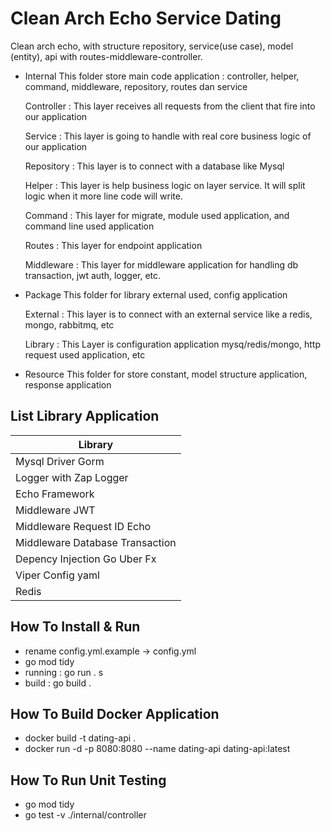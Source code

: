 # Clean Arch Echo Service Dating

Clean arch echo, with structure repository, service(use case), model (entity), api with routes-middleware-controller.

-   Internal 
    This folder store main code application : controller, helper, command, middleware, repository, routes dan service 

    Controller : 
    This layer receives all requests from the client that fire into our application

    Service :
    This layer is going to handle with real core business logic of our application

    Repository :
    This layer is to connect with a database like Mysql

    Helper : 
    This layer is help business logic on layer service. It will split logic when it more line code will write.

    Command : 
    This layer for migrate, module used application, and command line used application

    Routes :
    This layer for endpoint application

    Middleware : 
    This layer for middleware application for handling db transaction, jwt auth, logger, etc.


-   Package
    This folder for library external used, config application

    External : 
    This layer is to connect with an external service like a redis, mongo, rabbitmq, etc

    Library :
    This Layer is configuration application mysq/redis/mongo, http request used application, etc

-   Resource 
    This folder for store constant, model structure application, response application


## List Library Application

| Library                            | 
| ---------------------------------- | 
| Mysql Driver Gorm                  |
| Logger with Zap Logger             |
| Echo Framework                     |
| Middleware JWT                     |
| Middleware Request ID Echo         |
| Middleware Database Transaction    |
| Depency Injection Go Uber Fx       |
| Viper Config yaml                  |
| Redis                              |

## How To Install & Run

-   rename config.yml.example -> config.yml
-   go mod tidy
-   running : go run . s
-   build : go build .

## How To Build Docker Application 
-   docker build -t dating-api .
-   docker run -d -p 8080:8080 --name dating-api dating-api:latest

## How To Run Unit Testing
-   go mod tidy
-   go test -v ./internal/controller

